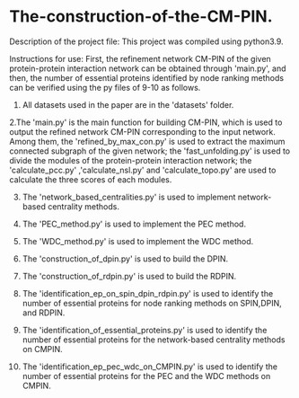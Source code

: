 # The-construction-of-the-CM-PIN.
Description of the project file: This project was compiled using python3.9.

Instructions for use: First, the refinement network CM-PIN of the given protein-protein interaction network can be obtained through 'main.py',
and then, the number of essential proteins identified by node ranking methods can be verified using the py files of 9-10 as follows.

1. All datasets used in the paper are in the 'datasets' folder.

2.The 'main.py' is the main function for building CM-PIN, which is used to output the refined network CM-PIN corresponding to the input network.
Among them, the 'refined_by_max_con.py' is used to extract the maximum connected subgraph of the given network; 
the 'fast_unfolding.py' is used to divide the modules of the protein-protein interaction network;
the 'calculate_pcc.py' ,'calculate_nsl.py' and 'calculate_topo.py' are used to calculate the three scores of each modules.

3. The 'network_based_centralities.py' is used to implement network-based centrality methods.

4. The 'PEC_method.py' is used to implement the PEC method.

5. The 'WDC_method.py' is used to implement the WDC method.

6. The 'construction_of_dpin.py' is used to build the DPIN.

7. The 'construction_of_rdpin.py' is used to build the RDPIN.

8. The 'identification_ep_on_spin_dpin_rdpin.py'  is used to identify the number of essential proteins for node ranking methods on SPIN,DPIN, and RDPIN.

9. The 'identification_of_essential_proteins.py' is used to identify the number of essential proteins for the network-based centrality methods on CMPIN.

10. The 'identification_ep_pec_wdc_on_CMPIN.py' is used to identify the number of essential proteins for the PEC and the WDC methods on CMPIN.
